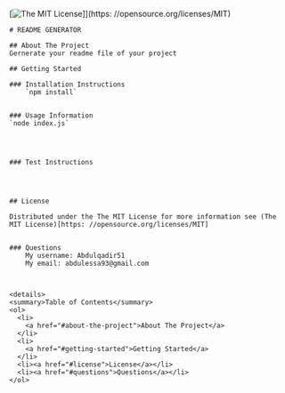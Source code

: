 [![The MIT License](https://img.shields.io/badge/License-MIT-yellow.svg)]](https: //opensource.org/licenses/MIT)
    
    # README GENERATOR
    
    ## About The Project
    Gernerate your readme file of your project

    ## Getting Started

    ### Installation Instructions
        `npm install`
        

    ### Usage Information
    `node index.js`
  

    

    ### Test Instructions



    
    ## License

    Distributed under the The MIT License for more information see (The MIT License)[https: //opensource.org/licenses/MIT]
    

    ### Questions
        My username: Abdulqadir51
        My email: abdulessa93@gmail.com
    


    <details>
    <summary>Table of Contents</summary>
    <ol>
      <li>
        <a href="#about-the-project">About The Project</a>
      </li>
      <li>
        <a href="#getting-started">Getting Started</a>
      </li>
      <li><a href="#license">License</a></li>
      <li><a href="#questions">Questions</a></li>
    </ol>
  </details>

